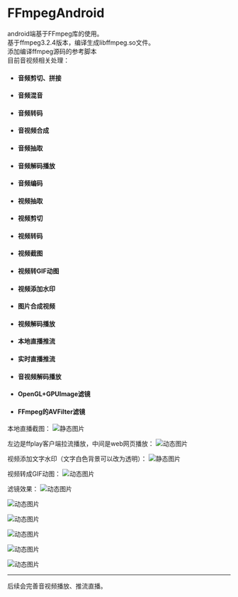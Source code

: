 # FFmpegAndroid
android端基于FFmpeg库的使用。<br>
基于ffmpeg3.2.4版本，编译生成libffmpeg.so文件。<br>
添加编译ffmpeg源码的参考脚本<br>
目前音视频相关处理：<br>

- #### 音频剪切、拼接
- #### 音频混音
- #### 音频转码
- #### 音视频合成
- #### 音频抽取
- #### 音频解码播放
- #### 音频编码
- #### 视频抽取
- #### 视频剪切
- #### 视频转码
- #### 视频截图
- #### 视频转GIF动图
- #### 视频添加水印
- #### 图片合成视频
- #### 视频解码播放
- #### 本地直播推流
- #### 实时直播推流
- #### 音视频解码播放
- #### OpenGL+GPUImage滤镜
- #### FFmpeg的AVFilter滤镜

本地直播截图：
![静态图片](https://github.com/xufuji456/FFmpegAndroid/blob/master/picture/live.png)

左边是ffplay客户端拉流播放，中间是web网页播放：
![动态图片](https://github.com/xufuji456/FFmpegAndroid/blob/master/gif/live.gif)

视频添加文字水印（文字白色背景可以改为透明）：
![静态图片](https://github.com/xufuji456/FFmpegAndroid/blob/master/picture/Textmark.png)

视频转成GIF动图：
![动态图片](https://github.com/xufuji456/FFmpegAndroid/blob/master/gif/VideoToGif.gif)

滤镜效果：
![动态图片](https://github.com/xufuji456/FFmpegAndroid/blob/master/picture/filter_balance.png)

![动态图片](https://github.com/xufuji456/FFmpegAndroid/blob/master/picture/filter_sketch.png)

![动态图片](https://github.com/xufuji456/FFmpegAndroid/blob/master/picture/filter_bright.png)

![动态图片](https://github.com/xufuji456/FFmpegAndroid/blob/master/picture/filter_edge.png)

![动态图片](https://github.com/xufuji456/FFmpegAndroid/blob/master/picture/filter_blue.png)

![动态图片](https://github.com/xufuji456/FFmpegAndroid/blob/master/picture/filter_grid.png)
***

后续会完善音视频播放、推流直播。
<br><br>

